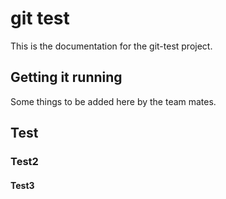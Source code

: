 # git test

This is the documentation for the git-test project.

## Getting it running

Some things to be added here by the team mates.

## Test
### Test2
#### Test3
